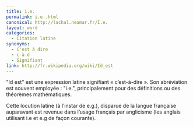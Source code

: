 ```yaml
---
title: i.e.
permalink: i.e..html
canonical: http://lachal.neamar.fr/I.e.
layout: word
categories:
  - Citation latine
synonyms:
  - C'est à dire
  - c-à-d
  - Signifiant
link: http://fr.wikipedia.org/wiki/Id_est
---
```


"Id est" est une expression latine signifiant « c’est-à-dire ». Son abréviation est souvent employée : "i.e.", principalement pour des définitions ou des théorèmes mathématiques.

Cette locution latine (à l’instar de e.g.), disparue de la langue française auparavant est revenue dans l’usage français par anglicisme (les anglais utilisant i.e et e.g de façon courante).

